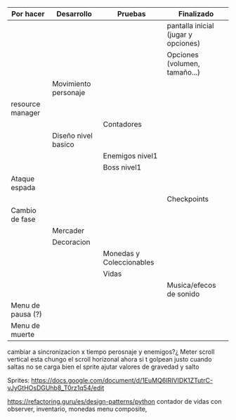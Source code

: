 | Por hacer | Desarrollo | Pruebas | Finalizado |
|---|---|---|---|
|  |  |  | pantalla inicial (jugar y opciones) |
|  |  |  | Opciones (volumen, tamaño...) |
|  | Movimiento personaje |  |  |
| resource manager
|  |  | Contadores |  |
|  | Diseño nivel basico |  |  |
| |  | Enemigos nivel1 |  |
| |  | Boss nivel1 |  |
| Ataque espada |  |  |  |
| |  |  | Checkpoints |
| Cambio de fase |  |  |  |
|  | Mercader |  |  |
|  | Decoracion |  |  |
|  |  | Monedas y Coleccionables |  |
|  |  | Vidas |  |
|  |  |  | Musica/efecos de sonido |
| Menu de pausa (?)|  |  |  |
| Menu de muerte |  |  |  |
cambiar a sincronizacion x tiempo perosnaje y enemigos?¿
Meter scroll vertical
esta chungo el scroll horizonal ahora
si t golpean justo cuando saltas no se carga bien el sprite
ajutar valores de gravedad y salto

Sprites: https://docs.google.com/document/d/1EuMQ6IRIVIDK1ZTutrC-vJyGtHOsDGUhb8_T0rz1q54/edit

https://refactoring.guru/es/design-patterns/python
contador de vidas con observer, inventario, monedas
menu composite, 



